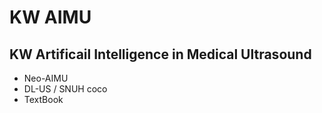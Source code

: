 # KW AIMU
## KW Artificail Intelligence in Medical Ultrasound

- Neo-AIMU
- DL-US / SNUH coco
- TextBook